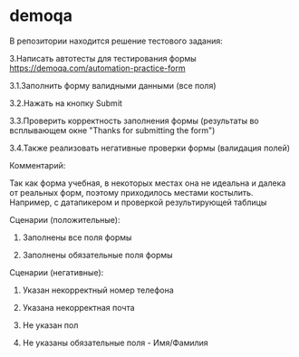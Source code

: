 # demoqa
В репозитории находится решение тестового задания:

3.Написать автотесты для тестирования формы https://demoqa.com/automation-practice-form

3.1.Заполнить форму валидными данными (все поля)

3.2.Нажать на кнопку Submit

3.3.Проверить корректность заполнения формы (результаты во всплывающем окне "Thanks for submitting the form")

3.4.Также реализовать негативные проверки формы (валидация полей)

Комментарий:

Так как форма учебная, в некоторых местах она не идеальна и далека от реальных форм, поэтому приходилось местами костылить. Например, с датапикером и проверкой результирующей таблицы

Сценарии (положительные):

1. Заполнены все поля формы

2. Заполнены обязательные поля формы

Сценарии (негативные):

1. Указан некорректный номер телефона

2. Указана некорректная почта

3. Не указан пол

4. Не указаны обязательные поля - Имя/Фамилия
